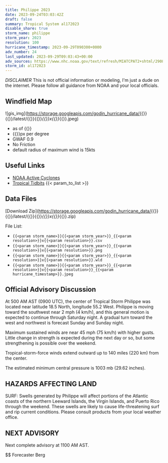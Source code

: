 ```yaml
---
title: Philippe 2023
date: 2023-09-24T03:03:42Z
draft: false
summary: Tropical System al172023
disable_share: true
storm_name: philippe
storm_year: 2023
resolution: 100
hurricane_timestamp: 2023-09-29T090300+0000
adv_number: 24
last_updated: 2023-09-29T09:03:43+00:00
adv_sources: https://www.nhc.noaa.gov/text/refresh/MIATCPAT2+shtml/290838.shtml;https://www.nhc.noaa.gov/refresh/graphics_at2+shtml/083949.shtml?cone
storm_id: al172023
---
```

*DISCLAIMER* This is not official information or modeling, I'm just a dude on the internet.  Please follow all guidance from NOAA and your local officials.

## Windfield Map
![gis_img](https://storage.googleapis.com/godin_hurricane_data/{{<param storm_name>}}{{<param storm_year>}}/latest/{{<param storm_name>}}{{<param storm_year>}}_{{<param resolution>}}x{{<param resolution>}}_{{<param hurricane_timestamp>}}.jpeg)

- as of {{<param last_updated>}}
- {{<param resolution>}}px per degree
- GWAF 0.9
- No Friction
- default radius of maximum wind is 15kts

## Useful Links
- [NOAA Active Cyclones](https://www.nhc.noaa.gov/)
- [Tropical Tidbits](https://www.tropicaltidbits.com/storminfo/)
{{< param_to_list >}}

## Data Files
[Download Zip](https://storage.googleapis.com/godin_hurricane_data/{{<param storm_name>}}{{<param storm_year>}}/latest/{{<param storm_name>}}{{<param storm_year>}}_{{<param resolution>}}x{{<param resolution>}}_{{<param hurricane_timestamp>}}.zip)

File List:
- `{{<param storm_name>}}{{<param storm_year>}}_{{<param resolution>}}x{{<param resolution>}}.csv`
- `{{<param storm_name>}}{{<param storm_year>}}_{{<param resolution>}}x{{<param resolution>}}.png`
- `{{<param storm_name>}}{{<param storm_year>}}_{{<param resolution>}}x{{<param resolution>}}.wld`
- `{{<param storm_name>}}{{<param storm_year>}}_{{<param resolution>}}x{{<param resolution>}}_{{<param hurricane_timestamp>}}.jpeg`


## Official Advisory Discussion
At 500 AM AST (0900 UTC), the center of Tropical Storm Philippe was
located near latitude 18.5 North, longitude 55.2 West.  Philippe is
moving toward the southwest near 2 mph (4 km/h), and this general 
motion is expected to continue through Saturday night.  A gradual 
turn toward the west and northwest is forecast Sunday and Sunday 
night.
 
Maximum sustained winds are near 45 mph (75 km/h) with higher gusts.
Little change in strength is expected during the next day or so, 
but some strengthening is possible over the weekend.
 
Tropical-storm-force winds extend outward up to 140 miles (220 km)
from the center.
 
The estimated minimum central pressure is 1003 mb (29.62 inches).
 
 
HAZARDS AFFECTING LAND
----------------------
SURF:  Swells generated by Philippe will affect portions of the
Atlantic coasts of the northern Leeward Islands, the Virgin
Islands, and Puerto Rico through the weekend.  These swells are
likely to cause life-threatening surf and rip current conditions.
Please consult products from your local weather office.
 
 
NEXT ADVISORY
-------------
Next complete advisory at 1100 AM AST.
 
$$
Forecaster Berg